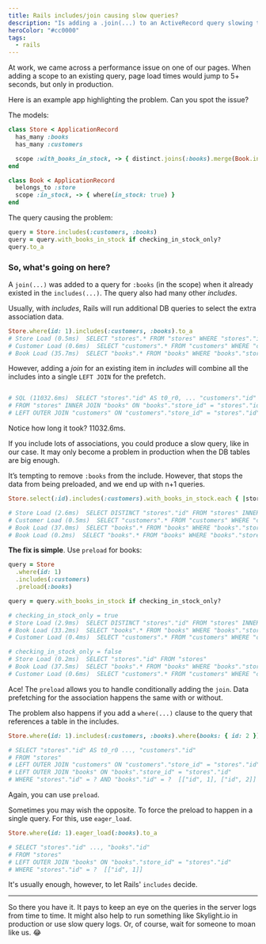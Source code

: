 ```yaml
---
title: Rails includes/join causing slow queries?
description: "Is adding a .join(...) to an ActiveRecord query slowing the page down? You may be doing something unexpected."
heroColor: "#cc0000"
tags:
  - rails
---
```


At work, we came across a performance issue on one of our pages. When adding a
scope to an existing query, page load times would jump to 5+ seconds, but only
in production.

Here is an example app highlighting the problem. Can you spot the issue?

The models:

```ruby
class Store < ApplicationRecord
  has_many :books
  has_many :customers

  scope :with_books_in_stock, -> { distinct.joins(:books).merge(Book.in_stock) }
end

class Book < ApplicationRecord
  belongs_to :store
  scope :in_stock, -> { where(in_stock: true) }
end
```

The query causing the problem:

```ruby
query = Store.includes(:customers, :books)
query = query.with_books_in_stock if checking_in_stock_only?
query.to_a
```

### So, what's going on here?

A `join(...)` was added to a query for `:books` (in the scope) when it already
existed in the `includes(...)`. The query also had many other _includes_.

Usually, with _includes_, Rails will run additional DB queries to select the
extra association data.

```ruby
Store.where(id: 1).includes(:customers, :books).to_a
# Store Load (0.5ms)  SELECT "stores".* FROM "stores" WHERE "stores"."id" = ?  [["id", 1]]
# Customer Load (0.6ms)  SELECT "customers".* FROM "customers" WHERE "customers"."store_id" = ?  [["store_id", 1]]
# Book Load (35.7ms)  SELECT "books".* FROM "books" WHERE "books"."store_id" = ?  [["store_id", 1]]
```

However, adding a _join_ for an existing item in _includes_ will combine all the
includes into a single `LEFT JOIN` for the prefetch.

```ruby

# SQL (11032.6ms)  SELECT "stores"."id" AS t0_r0, ... "customers"."id" AS t1_r0, .... "books"."id" AS t2_r0
# FROM "stores" INNER JOIN "books" ON "books"."store_id" = "stores"."id"
# LEFT OUTER JOIN "customers" ON "customers"."store_id" = "stores"."id" WHERE "stores"."id" = ?  [["id", 1]]
```

Notice how long it took? 11032.6ms.

If you include lots of associations, you could produce a slow query, like in our
case. It may only become a problem in production when the DB tables are big
enough.

It’s tempting to remove `:books` from the include. However, that stops the data
from being preloaded, and we end up with n+1 queries.

```ruby
Store.select(:id).includes(:customers).with_books_in_stock.each { |store| store.books.to_a }

# Store Load (2.6ms)  SELECT DISTINCT "stores"."id" FROM "stores" INNER JOIN "books" ON "books"."store_id" = "stores"."id" WHERE "books"."in_stock" = ?  [["in_stock", 1]]
# Customer Load (0.5ms)  SELECT "customers".* FROM "customers" WHERE "customers"."store_id" IN (?, ?)  [["store_id", 1], ["store_id", 2]]
# Book Load (37.0ms)  SELECT "books".* FROM "books" WHERE "books"."store_id" = ?  [["store_id", 1]]
# Book Load (0.2ms)  SELECT "books".* FROM "books" WHERE "books"."store_id" = ?  [["store_id", 2]]
```

__The fix is simple__. Use `preload` for books:

```ruby
query = Store
  .where(id: 1)
  .includes(:customers)
  .preload(:books)

query = query.with_books_in_stock if checking_in_stock_only?

# checking_in_stock_only = true
# Store Load (2.9ms)  SELECT DISTINCT "stores"."id" FROM "stores" INNER JOIN "books" ON "books"."store_id" = "stores"."id" WHERE "books"."in_stock" = ?  [["in_stock", 1]]
# Book Load (33.2ms)  SELECT "books".* FROM "books" WHERE "books"."store_id" IN (?, ?)  [["store_id", 1], ["store_id", 2]]
# Customer Load (0.4ms)  SELECT "customers".* FROM "customers" WHERE "customers"."store_id" IN (?, ?)  [["store_id", 1], ["store_id", 2]]

# checking_in_stock_only = false
# Store Load (0.2ms)  SELECT "stores"."id" FROM "stores"
# Book Load (37.5ms)  SELECT "books".* FROM "books" WHERE "books"."store_id" IN (?, ?)  [["store_id", 1], ["store_id", 2]]
# Customer Load (0.6ms)  SELECT "customers".* FROM "customers" WHERE "customers"."store_id" IN (?, ?)  [["store_id", 1], ["store_id", 2]]
```

Ace! The `preload` allows you to handle conditionally adding the `join`. Data
prefetching for the association happens the same with or without.

The problem also happens if you add a `where(...)` clause to the query that
references a table in the includes.

```ruby
Store.where(id: 1).includes(:customers, :books).where(books: { id: 2 }).to_a

# SELECT "stores"."id" AS t0_r0 ..., "customers"."id"
# FROM "stores"
# LEFT OUTER JOIN "customers" ON "customers"."store_id" = "stores"."id"
# LEFT OUTER JOIN "books" ON "books"."store_id" = "stores"."id"
# WHERE "stores"."id" = ? AND "books"."id" = ?  [["id", 1], ["id", 2]]
```

Again, you can use `preload`.

Sometimes you may wish the opposite. To force the preload to happen in a single
query. For this, use `eager_load`.

```ruby
Store.where(id: 1).eager_load(:books).to_a

# SELECT "stores"."id" ..., "books"."id"
# FROM "stores"
# LEFT OUTER JOIN "books" ON "books"."store_id" = "stores"."id"
# WHERE "stores"."id" = ?  [["id", 1]]
```

It's usually enough, however, to let Rails' `includes` decide.

---

So there you have it. It pays to keep an eye on the queries in the server logs
from time to time. It might also help to run something like Skylight.io in
production or use slow query logs. Or, of course, wait for someone to moan like
us. 😂
